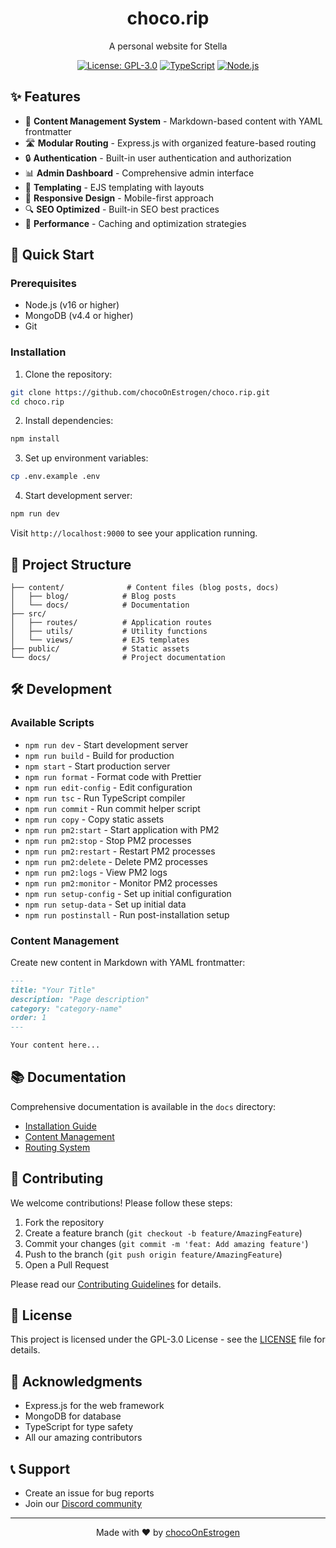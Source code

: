 <div align="center">
  <h1>choco.rip</h1>
  <p>A personal website for Stella</p>

  [![License: GPL-3.0](https://img.shields.io/badge/License-GPL%203.0-blue.svg)](LICENSE)
  [![TypeScript](https://img.shields.io/badge/TypeScript-5.6.3-blue)](https://www.typescriptlang.org/)
  [![Node.js](https://img.shields.io/badge/Node.js-16%2B-green)](https://nodejs.org/)
</div>

## ✨ Features

- 📝 **Content Management System** - Markdown-based content with YAML frontmatter
- 🛣️ **Modular Routing** - Express.js with organized feature-based routing
- 🔒 **Authentication** - Built-in user authentication and authorization
- 📊 **Admin Dashboard** - Comprehensive admin interface
- 🎨 **Templating** - EJS templating with layouts
- 📱 **Responsive Design** - Mobile-first approach
- 🔍 **SEO Optimized** - Built-in SEO best practices
- 🚀 **Performance** - Caching and optimization strategies

## 🚀 Quick Start

### Prerequisites

- Node.js (v16 or higher)
- MongoDB (v4.4 or higher)
- Git

### Installation

1. Clone the repository:
```bash
git clone https://github.com/chocoOnEstrogen/choco.rip.git
cd choco.rip
```

2. Install dependencies:
```bash
npm install
```

3. Set up environment variables:
```bash
cp .env.example .env
```

4. Start development server:
```bash
npm run dev
```

Visit `http://localhost:9000` to see your application running.

## 📁 Project Structure

```
├── content/              # Content files (blog posts, docs)
│   ├── blog/            # Blog posts
│   └── docs/            # Documentation
├── src/
│   ├── routes/          # Application routes
│   ├── utils/           # Utility functions
│   └── views/           # EJS templates
├── public/              # Static assets
└── docs/                # Project documentation
```

## 🛠️ Development

### Available Scripts

- `npm run dev` - Start development server
- `npm run build` - Build for production
- `npm start` - Start production server
- `npm run format` - Format code with Prettier
- `npm run edit-config` - Edit configuration
- `npm run tsc` - Run TypeScript compiler
- `npm run commit` - Run commit helper script
- `npm run copy` - Copy static assets
- `npm run pm2:start` - Start application with PM2
- `npm run pm2:stop` - Stop PM2 processes
- `npm run pm2:restart` - Restart PM2 processes
- `npm run pm2:delete` - Delete PM2 processes
- `npm run pm2:logs` - View PM2 logs
- `npm run pm2:monitor` - Monitor PM2 processes
- `npm run setup-config` - Set up initial configuration
- `npm run setup-data` - Set up initial data
- `npm run postinstall` - Run post-installation setup

### Content Management

Create new content in Markdown with YAML frontmatter:

```markdown
---
title: "Your Title"
description: "Page description"
category: "category-name"
order: 1
---

Your content here...
```

## 📚 Documentation

Comprehensive documentation is available in the `docs` directory:

- [Installation Guide](content/docs/getting-started/installation.md)
- [Content Management](content/docs/features/content-management.md)
- [Routing System](content/docs/features/routing.md)

## 🤝 Contributing

We welcome contributions! Please follow these steps:

1. Fork the repository
2. Create a feature branch (`git checkout -b feature/AmazingFeature`)
3. Commit your changes (`git commit -m 'feat: Add amazing feature'`)
4. Push to the branch (`git push origin feature/AmazingFeature`)
5. Open a Pull Request

Please read our [Contributing Guidelines](.github/CONTRIBUTING.md) for details.

## 📄 License

This project is licensed under the GPL-3.0 License - see the [LICENSE](LICENSE) file for details.

## 🙏 Acknowledgments

- Express.js for the web framework
- MongoDB for database
- TypeScript for type safety
- All our amazing contributors

## 📞 Support

- Create an issue for bug reports
- Join our [Discord community](https://discord.gg/x8A89TVJUv)

---

<div align="center">
  Made with ❤️ by <a href="https://github.com/chocoOnEstrogen">chocoOnEstrogen</a>
</div>



